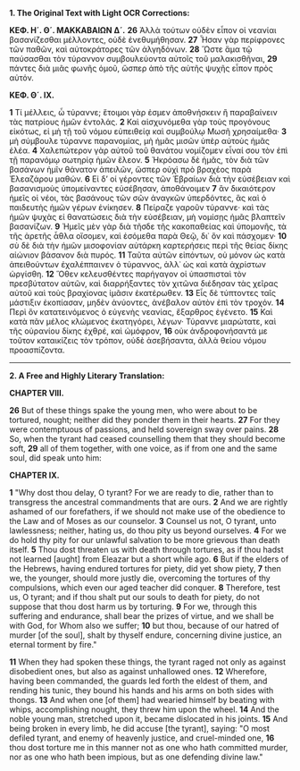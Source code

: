 **1. The Original Text with Light OCR Corrections:**

**ΚΕΦ. Η´. Θ´. ΜΑΚΚΑΒΑΙΩΝ Δ´.**
**26** Ἀλλὰ τούτων οὐδὲν εἶπον οἱ νεανίαι βασανίζεσθαι μέλλοντες, οὐδὲ ἐνεθυμήθησαν.
**27** Ἦσαν γὰρ περίφρονες τῶν παθῶν, καὶ αὐτοκράτορες τῶν ἀλγηδόνων.
**28** Ὥστε ἅμα τῷ παύσασθαι τὸν τύραννον συμβουλεύοντα αὐτοῖς τοῦ μαλακισθῆναι,
**29** πάντες διὰ μιᾶς φωνῆς ὁμοῦ, ὥσπερ ἀπὸ τῆς αὐτῆς ψυχῆς εἶπον πρὸς αὐτόν.

**ΚΕΦ. Θ´. ΙΧ.**

**1** Τί μέλλεις, ὦ τύραννε; ἕτοιμοι γὰρ ἐσμεν ἀποθνήσκειν ἢ παραβαίνειν τὰς πατρίους ἡμῶν ἐντολάς.
**2** Καὶ αἰσχυνόμεθα γὰρ τοὺς προγόνους εἰκότως, εἰ μὴ τῇ τοῦ νόμου εὐπειθείᾳ καὶ συμβούλῳ Μωσῆ χρησαίμεθα·
**3** μὴ σύμβουλε τύραννε παρανομίας, μὴ ἡμᾶς μισῶν ὑπὲρ αὐτοὺς ἡμᾶς ἐλέα.
**4** Χαλεπώτερον γὰρ αὐτοῦ τοῦ θανάτου νομίζομεν εἶναί σου τὸν ἐπὶ τῇ παρανόμῳ σωτηρίᾳ ἡμῶν ἔλεον.
**5** Ἠκρόασω δὲ ἡμᾶς, τὸν διὰ τῶν βασάνων ἡμῖν θάνατον ἀπειλῶν, ὥσπερ οὐχὶ πρὸ βραχέος παρὰ Ἐλεαζάρου μαθών.
**6** Εἰ δ’ οἱ γέροντες τῶν Ἑβραίων διὰ τὴν εὐσέβειαν καὶ βασανισμοὺς ὑπομείναντες εὐσέβησαν, ἀποθάνοιμεν
**7** ἂν δικαιότερον ἡμεῖς οἱ νέοι, τὰς βασάνους τῶν σῶν ἀναγκῶν ὑπερδόντες, ἃς καὶ ὁ παιδευτὴς ἡμῶν γέρων ἐνίκησεν.
**8** Πείραζε γαροῦν τύραννε· καὶ τὰς ἡμῶν ψυχὰς εἰ θανατώσεις διὰ τὴν εὐσέβειαν, μὴ νομίσῃς ἡμᾶς βλαπτεῖν βασανίζων.
**9** Ἡμεῖς μὲν γὰρ διὰ τῆσδε τῆς κακοπαθείας καὶ ὑπομονῆς, τὰ τῆς ἀρετῆς ἆθλα οἴσομεν, καὶ ἐσόμεθα παρὰ Θεῷ, δι᾽ ὃν καὶ πάσχομεν·
**10** σὺ δὲ διὰ τὴν ἡμῶν μισοφονίαν αὐτάρκη καρτερήσεις περὶ τῆς θείας δίκης αἰώνιον βάσανον διὰ πυρός.
**11** Ταῦτα αὐτῶν εἰπόντων, οὐ μόνον ὡς κατὰ ἀπειθούντων ἐχαλέππαινεν ὁ τύραννος, ἀλλ᾽ ὡς καὶ κατὰ ἀχρίστων ὠργίσθη.
**12** Ὅθεν κελευσθέντες παρήγαγον οἱ ὑπασπισταὶ τὸν πρεσβύτατον αὐτῶν, καὶ διαρρήξαντες τὸν χιτῶνα διέδησαν τὰς χεῖρας αὐτοῦ καὶ τοὺς βραχίονας ἱμᾶσιν ἑκατέρωθεν.
**13** Εἷς δὲ τύπτοντες ταῖς μάστιξιν ἐκοπίασαν, μηδὲν ἀνύοντες, ἀνέβαλον αὐτὸν ἐπὶ τὸν τροχόν.
**14** Περὶ ὃν κατατεινόμενος ὁ εὐγενὴς νεανίας, ἔξαρθρος ἐγένετο.
**15** Καὶ κατὰ πᾶν μέλος κλώμενος ἐκατηγόρει, λέγων· Τύραννε μιαρώτατε, καὶ τῆς οὐρανίου δίκης ἐχθρέ, καὶ ὠμόφρον,
**16** οὐκ ἀνδροφονήσαντά με τοῦτον καταικίζεις τὸν τρόπον, οὐδὲ ἀσεβήσαντα, ἀλλὰ θείου νόμου προασπίζοντα.

---

**2. A Free and Highly Literary Translation:**

**CHAPTER VIII.**

**26** But of these things spake the young men, who were about to be tortured, nought; neither did they ponder them in their hearts.
**27** For they were contemptuous of passions, and held sovereign sway over pains.
**28** So, when the tyrant had ceased counselling them that they should become soft,
**29** all of them together, with one voice, as if from one and the same soul, did speak unto him:

**CHAPTER IX.**

**1** "Why dost thou delay, O tyrant? For we are ready to die, rather than to transgress the ancestral commandments that are ours.
**2** And we are rightly ashamed of our forefathers, if we should not make use of the obedience to the Law and of Moses as our counselor.
**3** Counsel us not, O tyrant, unto lawlessness; neither, hating us, do thou pity us beyond ourselves.
**4** For we do hold thy pity for our unlawful salvation to be more grievous than death itself.
**5** Thou dost threaten us with death through tortures, as if thou hadst not learned [aught] from Eleazar but a short while ago.
**6** But if the elders of the Hebrews, having endured tortures for piety, did yet show piety,
**7** then we, the younger, should more justly die, overcoming the tortures of thy compulsions, which even our aged teacher did conquer.
**8** Therefore, test us, O tyrant; and if thou shalt put our souls to death for piety, do not suppose that thou dost harm us by torturing.
**9** For we, through this suffering and endurance, shall bear the prizes of virtue, and we shall be with God, for Whom also we suffer;
**10** but thou, because of our hatred of murder [of the soul], shalt by thyself endure, concerning divine justice, an eternal torment by fire."

**11** When they had spoken these things, the tyrant raged not only as against disobedient ones, but also as against unhallowed ones.
**12** Wherefore, having been commanded, the guards led forth the eldest of them, and rending his tunic, they bound his hands and his arms on both sides with thongs.
**13** And when one [of them] had wearied himself by beating with whips, accomplishing nought, they threw him upon the wheel.
**14** And the noble young man, stretched upon it, became dislocated in his joints.
**15** And being broken in every limb, he did accuse [the tyrant], saying: "O most defiled tyrant, and enemy of heavenly justice, and cruel-minded one,
**16** thou dost torture me in this manner not as one who hath committed murder, nor as one who hath been impious, but as one defending divine law."